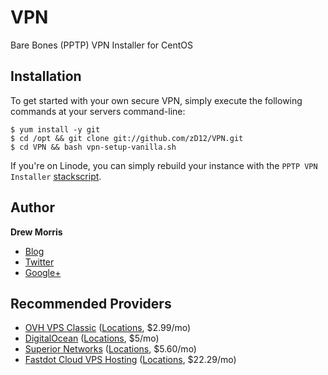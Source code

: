 # VPN

Bare Bones (PPTP) VPN Installer for CentOS

## Installation

To get started with your own secure VPN, simply execute the following commands at your servers command-line:

	$ yum install -y git
	$ cd /opt && git clone git://github.com/zD12/VPN.git
	$ cd VPN && bash vpn-setup-vanilla.sh

If you're on Linode, you can simply rebuild your instance with the `PPTP VPN Installer` [stackscript](http://www.linode.com/stackscripts/view/?StackScriptID=6346).

## Author

**Drew Morris**

+ [Blog](http://drewsymo.com)
+ [Twitter](http://twitter.com/drewsymo)
+ [Google+](https://plus.google.com/u/0/114153589610660530694)

## Recommended Providers

+ [OVH VPS Classic](https://www.ovh.com/ca/en/vps/vps-classic.xml) ([Locations](https://github.com/zD12/VPN/blob/master/locations.md), $2.99/mo)
+ [DigitalOcean](https://www.digitalocean.com/pricing/) ([Locations](https://github.com/zD12/VPN/blob/master/locations.md), $5/mo)
+ [Superior Networks](https://www.superior-networks.com/billing/cart.php?a=confproduct&i=1) ([Locations](https://github.com/zD12/VPN/blob/master/locations.md), $5.60/mo)
+ [Fastdot Cloud VPS Hosting](http://fastdot.com/au/hosting/cloud-vps-hosting/) ([Locations](https://github.com/zD12/VPN/blob/master/locations.md), $22.29/mo)
